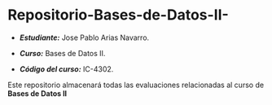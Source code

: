 # Repositorio-Bases-de-Datos-II-

* ***Estudiante:*** Jose Pablo Arias Navarro.

* ***Curso:*** Bases de Datos II.

* ***Código del curso:*** IC-4302.

Este repositorio almacenará todas las evaluaciones relacionadas al curso de **Bases de Datos II**

